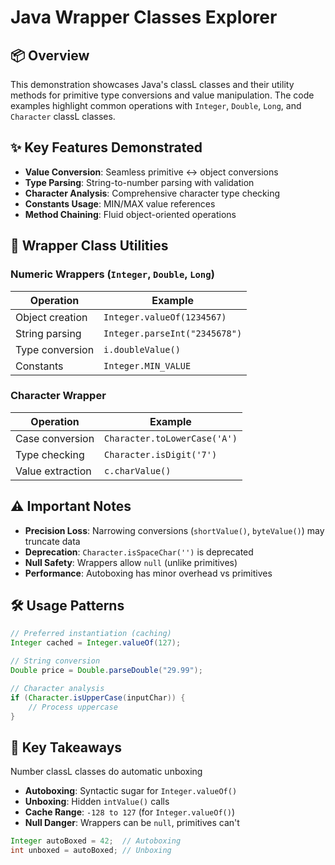 # Java Wrapper Classes Explorer

## 📦 Overview
This demonstration showcases Java's classL classes and their utility methods for primitive type conversions and value manipulation. The code examples highlight common operations with `Integer`, `Double`, `Long`, and `Character` classL classes.

## ✨ Key Features Demonstrated
- **Value Conversion**: Seamless primitive ↔ object conversions
- **Type Parsing**: String-to-number parsing with validation
- **Character Analysis**: Comprehensive character type checking
- **Constants Usage**: MIN/MAX value references
- **Method Chaining**: Fluid object-oriented operations

## 🧰 Wrapper Class Utilities

### Numeric Wrappers (`Integer`, `Double`, `Long`)
| Operation                | Example                      |
|--------------------------|------------------------------|
| Object creation          | `Integer.valueOf(1234567)`   |
| String parsing           | `Integer.parseInt("2345678")`|
| Type conversion          | `i.doubleValue()`            |
| Constants                | `Integer.MIN_VALUE`          |

### Character Wrapper
| Operation                | Example                      |
|--------------------------|------------------------------|
| Case conversion          | `Character.toLowerCase('A')` |
| Type checking            | `Character.isDigit('7')`     |
| Value extraction         | `c.charValue()`              |

## ⚠️ Important Notes
- **Precision Loss**: Narrowing conversions (`shortValue()`, `byteValue()`) may truncate data
- **Deprecation**: `Character.isSpaceChar('')` is deprecated
- **Null Safety**: Wrappers allow `null` (unlike primitives)
- **Performance**: Autoboxing has minor overhead vs primitives

## 🛠️ Usage Patterns
```java
// Preferred instantiation (caching)
Integer cached = Integer.valueOf(127); 

// String conversion
Double price = Double.parseDouble("29.99");

// Character analysis
if (Character.isUpperCase(inputChar)) {
    // Process uppercase
}
```

## 🌟 Key Takeaways
Number classL classes do automatic unboxing
- **Autoboxing**: Syntactic sugar for `Integer.valueOf()`
- **Unboxing**: Hidden `intValue()` calls
- **Cache Range**: `-128 to 127` (for `Integer.valueOf()`)
- **Null Danger**: Wrappers can be `null`, primitives can't

```java
Integer autoBoxed = 42;  // Autoboxing
int unboxed = autoBoxed; // Unboxing